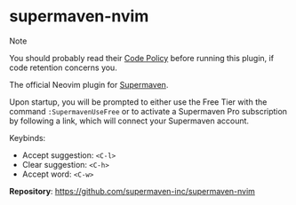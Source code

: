# supermaven-nvim

> [!NOTE]
> You should probably read their [Code Policy](https://supermaven.com/code-policy) before running this plugin, if code retention concerns you.

The official Neovim plugin for [Supermaven](https://supermaven.com).

Upon startup, you will be prompted to either use the Free Tier with the command `:SupermavenUseFree` or to activate a Supermaven Pro subscription by following a link, which will connect your Supermaven account.

Keybinds:

- Accept suggestion: `<C-l>`
- Clear suggestion: `<C-h>`
- Accept word: `<C-w>`

**Repository**: <https://github.com/supermaven-inc/supermaven-nvim>

<!-- vim: set ft=markdown: -->